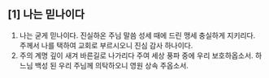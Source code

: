 ## [1] 나는 믿나이다

1) 나는 굳게 믿나이다. 진실하온 주님 말씀  성세 때에 드린 맹세 충실하게 지키리다. 주께서 나를 택하여 교회로 부르시오니 진심 감사 하나이다.  
2) 주의 계명 깊이 새겨 바른길로 나가리다 주여 세상 풍파 중에 우리 보호하옵소서. 하느님 백성 된 우리 주님께 의탁하오니 영원 상속 주옵소서.
